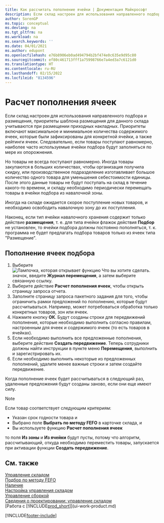 ```yaml
---
title: Как рассчитать пополнение ячейки | Документация Майкрософт
description: Если склад настроен для использования направленного подбора и размещения, приоритеты шаблона размещения для данного склада учитываются при размещении приходных накладных.
author: SorenGP
ms.topic: conceptual
ms.devlang: na
ms.tgt_pltfrm: na
ms.workload: na
ms.search.keywords: ''
ms.date: 04/01/2021
ms.author: edupont
ms.openlocfilehash: e76b8906eb0ad494794b2bf474e0c635e9d95c80
ms.sourcegitcommit: ef80c461713fff1a75998766e7a4ed3a7c6121d0
ms.translationtype: HT
ms.contentlocale: ru-RU
ms.lasthandoff: 02/15/2022
ms.locfileid: "8134596"
---
```

# <a name="calculate-bin-replenishment"></a>Расчет пополнения ячеек
Если склад настроен для использования направленного подбора и размещения, приоритеты шаблона размещения для данного склада учитываются при размещении приходных накладных. Приоритеты включают максимальное и минимальное количества содержимого ячеек, которые были зафиксированы для конкретной ячейки, а также рейтинги ячеек. Следовательно, если товары поступают равномерно, наиболее часто используемые ячейки подбора будут заполняться по мере их опорожнения.  

Но товары не всегда поступают равномерно. Иногда товары закупаются в больших количествах, чтобы организация получила скидку, или производственное подразделение изготавливает большое количество одного товара для уменьшения себестоимости единицы. После этого данные товары не будут поступать на склад в течение какого-то времени, и складу необходимо периодически перемещать товары в ячейки подбора из навалочной зоны.  

Иногда на складе ожидается скорое поступление новых товаров, и необходимо освободить навалочную зону до их поступления.  

Наконец, если тип ячейки навалочного хранения содержит только действие **размещения**, т. е. для типа ячейки флажок действия **Подбор** не установлен, то ячейки подбора должны постоянно пополняться, т. к. программа не будет предлагать подбора товаров только из ячеек типа "Размещение".  

## <a name="to-replenish-pick-bins"></a>Пополнение ячеек подбора  
1.  Выберите ![Лампочка, которая открывает функцию Что вы хотите сделать.](media/ui-search/search_small.png "Что вы хотите сделать") значок, введите **Журнал перемещения**, а затем выберите связанную ссылку.  
2.  Выберите действие **Расчет пополнения ячеек**, чтобы открыть страницу запроса отчета.  
3.  Заполните страницу запроса пакетного задания для того, чтобы ограничить рамки предложений по пополнению, которые будут рассчитываться. Например, может потребоваться обработка только конкретных товаров, зон или ячеек.  
4.  Нажмите кнопку **ОК**. Будут созданы строки для передвижений пополнения, которые необходимо выполнить согласно правилам, настроенным для ячеек и содержимого ячеек (то есть товаров в ячейках).  
5.  Если необходимо выполнить все предложенные пополнения, выберите действие **Создать передвижение**. Теперь сотрудники должны найти инструкции в пункте меню **Перемещения**, выполнить и зарегистрировать их.  
6.  Если необходимо выполнить некоторые из предложенных пополнений, удалите менее важные строки и затем создайте передвижение.  

Когда пополнение ячеек будет рассчитываться в следующий раз, удаленные предложения будут созданы заново, если они еще имеют силу.  

> [!NOTE]  
>  Если товар соответствует следующим критериям:  
>   
>  -   Указан срок годности товара и  
> -   Выбрано поле **Выбрать по методу FEFO** в карточке склада, и  
> -   Вы используете функцию **Расчет пополнения ячеек**  
>   
>  то поля **Из зоны** и **Из ячейки** будут пусты, потому что алгоритм, рассчитывающий, откуда необходимо переместить товары, запускается при активации функции **Создать передвижение**.  

## <a name="see-also"></a>См. также  
[Управление складом](warehouse-manage-warehouse.md)  
[Подбор по методу FEFO](warehouse-picking-by-fefo.md)  
[Наличие](inventory-manage-inventory.md)  
[Настройка управления складом](warehouse-setup-warehouse.md)     
[Управление сборкой](assembly-assemble-items.md)    
[Сведения о проектировании: управление складом](design-details-warehouse-management.md)  
[Работа с [!INCLUDE[prod_short](includes/prod_short.md)]](ui-work-product.md)


[!INCLUDE[footer-include](includes/footer-banner.md)]